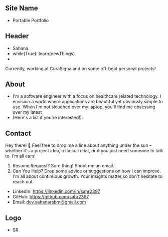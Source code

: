## Site Name
- Portable Portfolio

## Header
- Sahana.
- while(True): learn(newThings)
- 
Currently, working at CuraSigna and on some off-beat personal projects!



## About
- I'm a software engineer with a focus on healthcare related technology. I envision a world where applications are beautiful yet obviously simple to use. When I'm not slouched over my laptop, you'll find me obsessing over my latest
- (Here's a list if you're interested!).

## Contact
Hey there! 👋 Feel free to drop me a line about anything under the sun – whether it's a project idea, a casual chat, or if you just need someone to talk to. I'm all ears! 
1. Resume Request? Sure thing! Shoot me an email.  
2. Can You Help? Drop some advice or suggestions on how I can improve. I'm all about continuous growth. Your insights matter,so don't hesitate to reach out.
- LinkedIn: https://linkedin.com/in/sahr2397
- GitHub: https://github.com/sahr2397
- Email: dev.sahanarsbm@gmail.com

## Logo
- SR